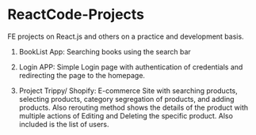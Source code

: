 # ReactCode-Projects
FE projects on React.js and others on a practice and development basis.
1. BookList App:
   Searching books using the search bar

2. Login APP:
  Simple Login page with authentication of credentials and redirecting the page to the homepage.

3. Project Trippy/ Shopify:
   E-commerce Site with searching products, selecting products, category segregation of products, and adding products. Also rerouting method shows the details of the product with multiple actions of Editing and Deleting the specific product. Also included is the list of users.

